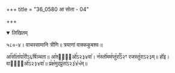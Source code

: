+++
title = "36_0580 आ सोता - 04"

+++
<details open><summary>लिखितम्</summary>

५८०-४। वाचस्सामानि त्रीणि॥ त्रयाणां वाक्ककुबश्वः॥

आ꣥꣯सो꣯ता꣯पा꣯रीऽ६षि꣥ञ्चता॥ आ꣡श्वा꣢᳐ओ꣣ऽ२३४वा꣥। न꣡स्तो꣯मम꣢प्तु꣡रा꣰꣯ऽ२ꣳ रजस्तु꣡राऽ२३म्॥ हो꣡इ। वाना꣢᳐ओ꣣ऽ२३४वा꣥॥ प्र꣢क्ष꣡मुद꣢प्रु꣡ता꣣ऽ२३꣡४꣡५꣡म्॥
</details>